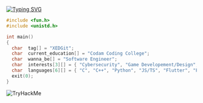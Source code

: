 [![Typing SVG](https://readme-typing-svg.herokuapp.com?color=%23539BF5&size=40&repeat=false&center=true&multiline=true&pause=500&width=900&lines=Hello+coders%2C+XEDGit+here+%F0%9F%96%96)](https://git.io/typing-svg)

```C
#include <fun.h>
#include <unistd.h>

int main()
{
  char  tag[] = "XEDGit";
  char  current_education[] = "Codam Coding College";
  char  wanna_be[] = "Software Engineer";
  char  interests[3][] = { "Cybersecurity", "Game Developement/Design", "Back-end Developement" };
  char  languages[6][] = { "C", "C++", "Python", "JS/TS", "Flutter", "PHP", "SQL" };
  exit(0);
}
```
<img src="https://tryhackme-badges.s3.amazonaws.com/XED.png" alt="TryHackMe">
